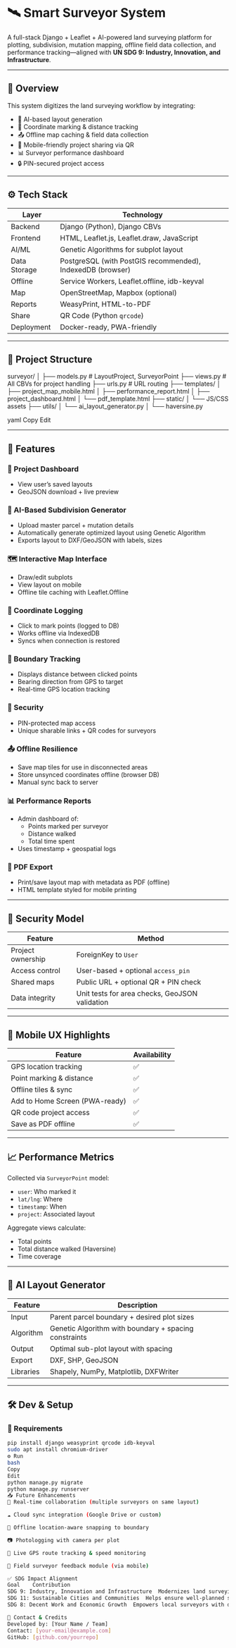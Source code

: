 # 🛰️ Smart Surveyor System

A full-stack Django + Leaflet + AI-powered land surveying platform for plotting, subdivision, mutation mapping, offline field data collection, and performance tracking—aligned with **UN SDG 9: Industry, Innovation, and Infrastructure**.

---

## 📌 Overview

This system digitizes the land surveying workflow by integrating:

- 🧠 AI-based layout generation
- 📍 Coordinate marking & distance tracking
- 📤 Offline map caching & field data collection
- 📲 Mobile-friendly project sharing via QR
- 📊 Surveyor performance dashboard
- 🔒 PIN-secured project access

---

## ⚙️ Tech Stack

| Layer | Technology |
|-------|------------|
| Backend | Django (Python), Django CBVs |
| Frontend | HTML, Leaflet.js, Leaflet.draw, JavaScript |
| AI/ML | Genetic Algorithms for subplot layout |
| Data Storage | PostgreSQL (with PostGIS recommended), IndexedDB (browser) |
| Offline | Service Workers, Leaflet.offline, idb-keyval |
| Map | OpenStreetMap, Mapbox (optional) |
| Reports | WeasyPrint, HTML-to-PDF |
| Share | QR Code (Python `qrcode`) |
| Deployment | Docker-ready, PWA-friendly |

---

## 📁 Project Structure

surveyor/
│
├── models.py # LayoutProject, SurveyorPoint
├── views.py # All CBVs for project handling
├── urls.py # URL routing
├── templates/
│ ├── project_map_mobile.html
│ ├── performance_report.html
│ ├── project_dashboard.html
│ └── pdf_template.html
├── static/
│ └── JS/CSS assets
├── utils/
│ └── ai_layout_generator.py
│ └── haversine.py

yaml
Copy
Edit

---

## 🚀 Features

### 📌 Project Dashboard
- View user’s saved layouts
- GeoJSON download + live preview

### 📐 AI-Based Subdivision Generator
- Upload master parcel + mutation details
- Automatically generate optimized layout using Genetic Algorithm
- Exports layout to DXF/GeoJSON with labels, sizes

### 🗺️ Interactive Map Interface
- Draw/edit subplots
- View layout on mobile
- Offline tile caching with Leaflet.Offline

### 📍 Coordinate Logging
- Click to mark points (logged to DB)
- Works offline via IndexedDB
- Syncs when connection is restored

### 🧭 Boundary Tracking
- Displays distance between clicked points
- Bearing direction from GPS to target
- Real-time GPS location tracking

### 🔐 Security
- PIN-protected map access
- Unique sharable links + QR codes for surveyors

### 📤 Offline Resilience
- Save map tiles for use in disconnected areas
- Store unsynced coordinates offline (browser DB)
- Manual sync back to server

### 📊 Performance Reports
- Admin dashboard of:
  - Points marked per surveyor
  - Distance walked
  - Total time spent
- Uses timestamp + geospatial logs

### 📄 PDF Export
- Print/save layout map with metadata as PDF (offline)
- HTML template styled for mobile printing

---

## 🔐 Security Model

| Feature | Method |
|--------|--------|
| Project ownership | ForeignKey to `User` |
| Access control | User-based + optional `access_pin` |
| Shared maps | Public URL + optional QR + PIN check |
| Data integrity | Unit tests for area checks, GeoJSON validation |

---

## 📱 Mobile UX Highlights

| Feature | Availability |
|--------|-------------|
| GPS location tracking | ✅ |
| Point marking & distance | ✅ |
| Offline tiles & sync | ✅ |
| Add to Home Screen (PWA-ready) | ✅ |
| QR code project access | ✅ |
| Save as PDF offline | ✅ |

---

## 📈 Performance Metrics

Collected via `SurveyorPoint` model:

- `user`: Who marked it
- `lat/lng`: Where
- `timestamp`: When
- `project`: Associated layout

Aggregate views calculate:
- Total points
- Total distance walked (Haversine)
- Time coverage

---

## 🤖 AI Layout Generator

| Feature | Description |
|--------|-------------|
| Input | Parent parcel boundary + desired plot sizes |
| Algorithm | Genetic Algorithm with boundary + spacing constraints |
| Output | Optimal sub-plot layout with spacing |
| Export | DXF, SHP, GeoJSON |
| Libraries | Shapely, NumPy, Matplotlib, DXFWriter |

---

## 🛠️ Dev & Setup

### 🧩 Requirements

```bash
pip install django weasyprint qrcode idb-keyval
sudo apt install chromium-driver
⚙️ Run
bash
Copy
Edit
python manage.py migrate
python manage.py runserver
📥 Future Enhancements
🔄 Real-time collaboration (multiple surveyors on same layout)

☁️ Cloud sync integration (Google Drive or custom)

📌 Offline location-aware snapping to boundary

📷 Photologging with camera per plot

📡 Live GPS route tracking & speed monitoring

💬 Field surveyor feedback module (via mobile)

✅ SDG Impact Alignment
Goal	Contribution
SDG 9: Industry, Innovation and Infrastructure	Modernizes land surveying through automation and smart geospatial tools
SDG 11: Sustainable Cities and Communities	Helps ensure well-planned subdivisions and infrastructure layout
SDG 8: Decent Work and Economic Growth	Empowers local surveyors with digital tools and trackable performance

📧 Contact & Credits
Developed by: [Your Name / Team]
Contact: [your-email@example.com]
GitHub: [github.com/yourrepo]

